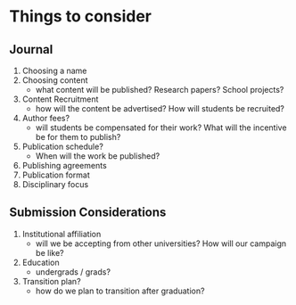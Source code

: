# Things to consider

## Journal
1. Choosing a name
2. Choosing content
   - what content will be published? Research papers? School projects?
4. Content Recruitment
   - how will the content be advertised? How will students be recruited?
5. Author fees?
   - will students be compensated for their work? What will the incentive be for them to publish?
6. Publication schedule?
   - When will the work be published?
7. Publishing agreements
8. Publication format
9. Disciplinary focus
   
## Submission Considerations
1. Institutional affiliation
   - will we be accepting from other universities? How will our campaign be like?
2. Education
   - undergrads / grads?
3. Transition plan?
   - how do we plan to transition after graduation?

   
